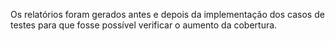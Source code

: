 Os relatórios foram gerados antes e depois da implementação dos casos de testes para que fosse possível verificar o aumento da cobertura.
